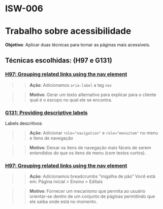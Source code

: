 # ISW-006

# Trabalho sobre acessibilidade

**Objetivo**: Aplicar duas técnicas para tornar as páginas mais acessíveis.

## Técnicas escolhidas: (H97 e G131)
### [H97: Grouping related links using the nav element](http://www.w3.org/TR/WCAG20-TECHS/H97.html) 

>> **Ação**: Adicionamos `aria-label` a tag `nav` 

>> **Motivo**: Gerar um texto alternativo para explicar para o cliente qual é o escopo no qual ele se encontra.

### [G131: Providing descriptive labels](http://www.w3.org/TR/WCAG20-TECHS/G131.html)

Labels descritivos
>> **Ação**: Adicionar `role="navigation"` e `role="menuitem"` no menu e itens de navegação

>> **Motivo**: Deixar os itens de navegação mais fáceis de serem entendidos do que os itens de menu (com textos curtos).


### [H97: Grouping related links using the nav element](http://www.w3.org/TR/WCAG20-TECHS/G65.html)

>> **Ação**: Adicionamos breadcrumbs "migalha de pão" Você está em: Página inicial > Ensino > Editais

>> **Motivo**: Fornecer um mecanismo que permita ao usuário orientar-se dentro de um conjunto de páginas permitindo que ele saiba onde está no momento. 